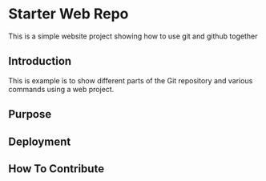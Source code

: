 # Starter Web Repo

This is a simple website project
showing how to use git and github together
## Introduction

This is example is to show different parts
of the Git repository and various commands using a web project.

## Purpose

## Deployment

## How To Contribute

